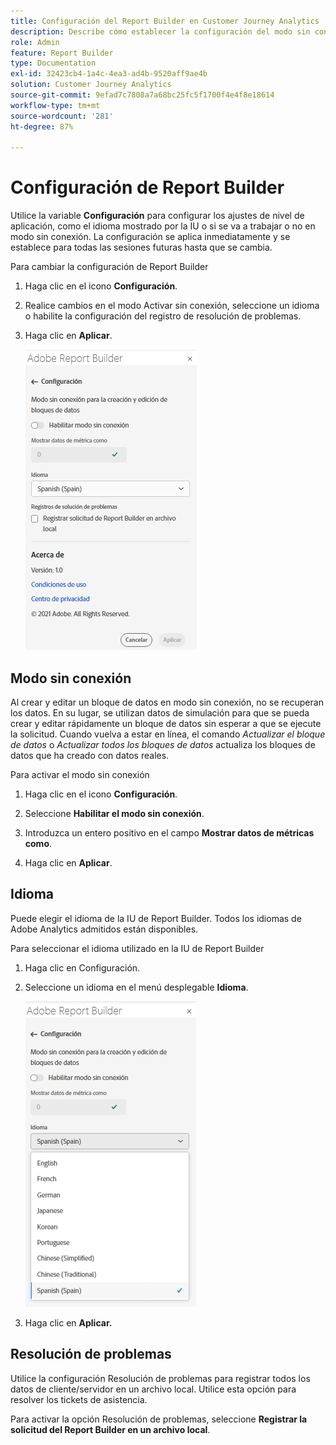 ```yaml
---
title: Configuración del Report Builder en Customer Journey Analytics
description: Describe cómo establecer la configuración del modo sin conexión, idioma, fecha y resolución de problemas.
role: Admin
feature: Report Builder
type: Documentation
exl-id: 32423cb4-1a4c-4ea3-ad4b-9520aff9ae4b
solution: Customer Journey Analytics
source-git-commit: 9efad7c7808a7a68bc25fc5f1700f4e4f8e18614
workflow-type: tm+mt
source-wordcount: '281'
ht-degree: 87%

---
```


# Configuración de Report Builder

Utilice la variable **Configuración** para configurar los ajustes de nivel de aplicación, como el idioma mostrado por la IU o si se va a trabajar o no en modo sin conexión. La configuración se aplica inmediatamente y se establece para todas las sesiones futuras hasta que se cambia.

Para cambiar la configuración de Report Builder

1. Haga clic en el icono **Configuración**.

1. Realice cambios en el modo Activar sin conexión, seleccione un idioma o habilite la configuración del registro de resolución de problemas.

1. Haga clic en **Aplicar**.

   ![Panel de intervalos de fechas del Report Builder que muestra el botón Cancelar y Aplicar.](./assets/image38.png)

## Modo sin conexión

Al crear y editar un bloque de datos en modo sin conexión, no se recuperan los datos. En su lugar, se utilizan datos de simulación para que se pueda crear y editar rápidamente un bloque de datos sin esperar a que se ejecute la solicitud. Cuando vuelva a estar en línea, el comando *Actualizar el bloque de datos* o *Actualizar todos los bloques de datos* actualiza los bloques de datos que ha creado con datos reales.

Para activar el modo sin conexión

1. Haga clic en el icono **Configuración**.

1. Seleccione **Habilitar el modo sin conexión**.

1. Introduzca un entero positivo en el campo **Mostrar datos de métricas como**.

1. Haga clic en **Aplicar**.

## Idioma

Puede elegir el idioma de la IU de Report Builder. Todos los idiomas de Adobe Analytics admitidos están disponibles.

Para seleccionar el idioma utilizado en la IU de Report Builder

1. Haga clic en Configuración.

1. Seleccione un idioma en el menú desplegable **Idioma**.

   ![Panel de intervalo de fechas del Report Builder que muestra la lista Idioma con el inglés seleccionado.](./assets/image39.png)

1. Haga clic en **Aplicar.**

## Resolución de problemas

Utilice la configuración Resolución de problemas para registrar todos los datos de cliente/servidor en un archivo local. Utilice esta opción para resolver los tickets de asistencia.

Para activar la opción Resolución de problemas, seleccione **Registrar la solicitud del Report Builder en un archivo local**.

